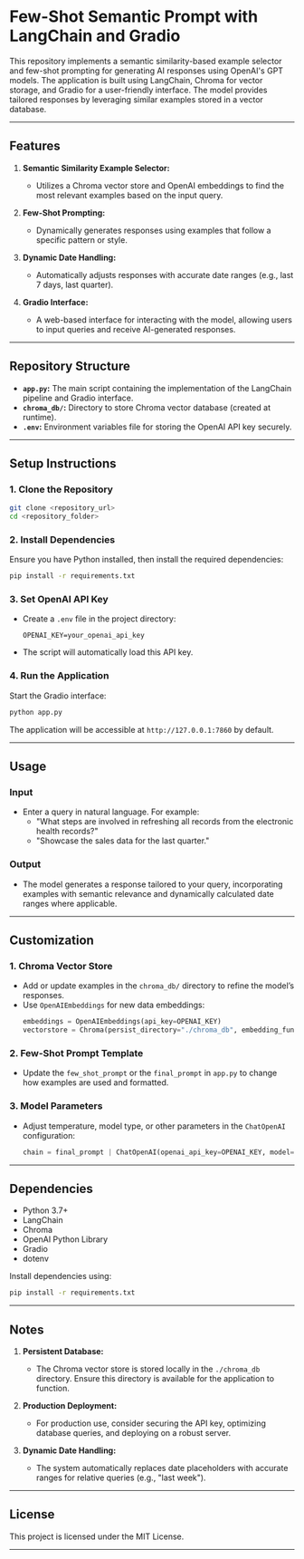 # Few-Shot Semantic Prompt with LangChain and Gradio

This repository implements a semantic similarity-based example selector and few-shot prompting for generating AI responses using OpenAI's GPT models. The application is built using LangChain, Chroma for vector storage, and Gradio for a user-friendly interface. The model provides tailored responses by leveraging similar examples stored in a vector database.

---

## **Features**

1. **Semantic Similarity Example Selector:**
   - Utilizes a Chroma vector store and OpenAI embeddings to find the most relevant examples based on the input query.

2. **Few-Shot Prompting:**
   - Dynamically generates responses using examples that follow a specific pattern or style.

3. **Dynamic Date Handling:**
   - Automatically adjusts responses with accurate date ranges (e.g., last 7 days, last quarter).

4. **Gradio Interface:**
   - A web-based interface for interacting with the model, allowing users to input queries and receive AI-generated responses.

---

## **Repository Structure**

- **`app.py`:** The main script containing the implementation of the LangChain pipeline and Gradio interface.
- **`chroma_db/`:** Directory to store Chroma vector database (created at runtime).
- **`.env`:** Environment variables file for storing the OpenAI API key securely.

---

## **Setup Instructions**

### 1. **Clone the Repository**
```bash
git clone <repository_url>
cd <repository_folder>
```

### 2. **Install Dependencies**
Ensure you have Python installed, then install the required dependencies:
```bash
pip install -r requirements.txt
```

### 3. **Set OpenAI API Key**
- Create a `.env` file in the project directory:
  ```plaintext
  OPENAI_KEY=your_openai_api_key
  ```
- The script will automatically load this API key.

### 4. **Run the Application**
Start the Gradio interface:
```bash
python app.py
```
The application will be accessible at `http://127.0.0.1:7860` by default.

---

## **Usage**

### **Input**
- Enter a query in natural language. For example:
  - "What steps are involved in refreshing all records from the electronic health records?"
  - "Showcase the sales data for the last quarter."

### **Output**
- The model generates a response tailored to your query, incorporating examples with semantic relevance and dynamically calculated date ranges where applicable.

---

## **Customization**

### **1. Chroma Vector Store**
- Add or update examples in the `chroma_db/` directory to refine the model’s responses.
- Use `OpenAIEmbeddings` for new data embeddings:
  ```python
  embeddings = OpenAIEmbeddings(api_key=OPENAI_KEY)
  vectorstore = Chroma(persist_directory="./chroma_db", embedding_function=embeddings)
  ```

### **2. Few-Shot Prompt Template**
- Update the `few_shot_prompt` or the `final_prompt` in `app.py` to change how examples are used and formatted.

### **3. Model Parameters**
- Adjust temperature, model type, or other parameters in the `ChatOpenAI` configuration:
  ```python
  chain = final_prompt | ChatOpenAI(openai_api_key=OPENAI_KEY, model='gpt-4', temperature=0.7)
  ```

---

## **Dependencies**

- Python 3.7+
- LangChain
- Chroma
- OpenAI Python Library
- Gradio
- dotenv

Install dependencies using:
```bash
pip install -r requirements.txt
```

---

## **Notes**

1. **Persistent Database:**
   - The Chroma vector store is stored locally in the `./chroma_db` directory. Ensure this directory is available for the application to function.

2. **Production Deployment:**
   - For production use, consider securing the API key, optimizing database queries, and deploying on a robust server.

3. **Dynamic Date Handling:**
   - The system automatically replaces date placeholders with accurate ranges for relative queries (e.g., "last week").

---

## **License**
This project is licensed under the MIT License.

---
